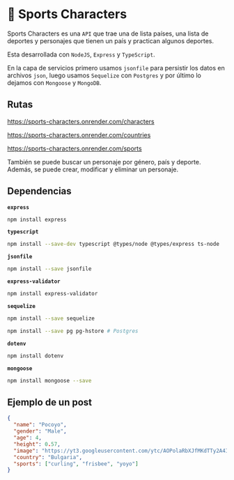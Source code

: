 # 🏅 Sports Characters

Sports Characters es una `API` que trae una de lista países, una lista de deportes y personajes que tienen un país y practican algunos deportes.

Esta desarrollada con `NodeJS`, `Express` y `TypeScript`.

En la capa de servicios primero usamos `jsonfile` para persistir los datos en archivos `json`, luego usamos `Sequelize` con `Postgres` y por último lo dejamos con `Mongoose` y `MongoDB`.

## Rutas

https://sports-characters.onrender.com/characters

https://sports-characters.onrender.com/countries

https://sports-characters.onrender.com/sports

También se puede buscar un personaje por género, país y deporte. Además, se puede crear, modificar y eliminar un personaje.

## Dependencias

**`express`**

```bash
npm install express
```

**`typescript`**

```bash
npm install --save-dev typescript @types/node @types/express ts-node
```

**`jsonfile`**

```bash
npm install --save jsonfile
```

**`express-validator`**

```bash
npm install express-validator
```

**`sequelize`**

```bash
npm install --save sequelize
```

```bash
npm install --save pg pg-hstore # Postgres
```

**`dotenv`**

```bash
npm install dotenv
```

**`mongoose`**

```bash
npm install mongoose --save
```

## Ejemplo de un post

```json
{
  "name": "Pocoyo",
  "gender": "Male",
  "age": 4,
  "height": 0.57,
  "image": "https://yt3.googleusercontent.com/ytc/AOPolaRbXJfMKdTTy2A4IJwAtZUku7Ze8f96A_Qf1ByM1kw=s900-c-k-c0x00ffffff-no-rj",
  "country": "Bulgaria",
  "sports": ["curling", "frisbee", "yoyo"]
}
```

